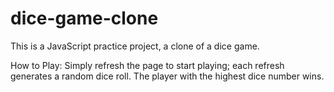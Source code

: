 # dice-game-clone
This is a JavaScript practice project, a clone of a dice game.

How to Play:
Simply refresh the page to start playing; each refresh generates a random dice roll. The player with the highest dice number wins.
